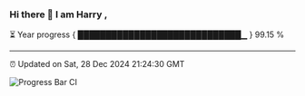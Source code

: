 ### Hi there 👋 I am Harry , 

⏳ Year progress { █████████████████████████████▁ } 99.15 %

---

⏰ Updated on Sat, 28 Dec 2024 21:24:30 GMT

![Progress Bar CI](https://github.com/duykhang68/duykhang68/workflows/Progress%20Bar%20CI/badge.svg)
